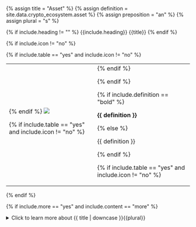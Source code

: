 <!--------------------------------------------- TITLE AND DEFINITION starts -->

{% assign title = "Asset" %}
{% assign definition = site.data.crypto_ecosystem.asset %}
{% assign preposition = "an" %}
{% assign plural = "s" %}

<!--------------------------------------------- TITLE AND DEFINITION ends -->

{% if include.heading != "" %}
{{include.heading}} {{title}}
{% endif %}

{% if include.icon != "no" %} 

{% if include.table == "yes" and include.icon != "no" %}
<table class="definitionTable"><tr><td>
{% endif %}

<img src='images/icons/{{include.icon}}{{ title | downcase | replace: " ", "-" }}.png' />

{% if include.table == "yes" and include.icon != "no" %}
</td><td>
{% endif %}

{% endif %}

{% if include.definition == "bold" %}

<strong>{{ definition }}</strong>

{% else %}

{{ definition }}

{% endif %}

{% if include.table == "yes" and include.icon != "no" %}
</td></tr></table>
{% endif %}

{% if include.more == "yes" and include.content == "more" %}
<details class="detailsCollapsible"><summary class="nobr">Click to learn more about {{ title | downcase }}{{plural}}
</summary>
{% endif %}

{% if include.content != "no" %}

<!--------------------------------------------- CONTENT starts -->

XXXXXXXXXXXXXXXXXXXXXXXXXXXXXXXXXXXXXXXXXXXXXXXXXXXXXX

<!--------------------------------------------- CONTENT ends -->

{% endif %}

{% if include.more == "yes" and include.content != "more" %}
<details class="detailsCollapsible"><summary class="nobr">Click to learn more about {{ title | downcase }}{{plural}}
</summary>
{% endif %}

{% if include.adding != "" %}

{{include.adding}} Adding {{preposition}} {{title}} Node

<!--------------------------------------------- ADDING starts -->

To add an asset, select *Add Asset* on the crypto exchange assets node menu. 

<!--------------------------------------------- ADDING ends -->

{% endif %}

{% if include.configuring != "" %}

{{include.configuring}} Configuring the {{title}}

<!--------------------------------------------- CONFIGURING starts -->

Select *Configure Asset* on the menu to access the configuration.

```json
{ 
"codeName": "BTC"
}
```

* codeName is the ticker of the asset as listed by the exchange (*i.e.:* BTC, BTH, ETH, LTC, BNB, USDT, USD, etc.)

{% include note.html content="Consult the list of supported assets for the list of possible values for the ```codeName``` field. When a configured asset is within the system's icon catalog, the standard asset icon is replaced with the logotype of the corresponding asset." %}

<!--------------------------------------------- CONFIGURING ends -->

{% endif %}

{% if include.starting != "" %}

{{include.starting}} Starting {{preposition}} {{title}}

<!--------------------------------------------- STARTING starts -->

XXXXXXXXXXXXXXXXXXXXXXXXXXXXXXXXXXXXXXXXXXXXXXXXXXXXXX

<!--------------------------------------------- STARTING ends -->

{% endif %}

{% if include.more == "yes" %}
</details>
{% endif %}